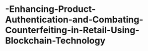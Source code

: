 # -Enhancing-Product-Authentication-and-Combating-Counterfeiting-in-Retail-Using-Blockchain-Technology